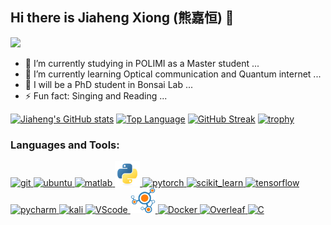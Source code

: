## Hi there is Jiaheng Xiong (熊嘉恒) 👋
![](https://komarev.com/ghpvc/?username=jiahengxiong&color=blue)
<!--
**jiahengxiong/jiahengxiong** is a ✨ _special_ ✨ repository because its `README.md` (this file) appears on your GitHub profile.

Here are some ideas to get you started:

- 🔭 I’m currently working on ...
- 🌱 I’m currently learning ...
- 👯 I’m looking to collaborate on ...
- 🤔 I’m looking for help with ...
- 💬 Ask me about ...
- 📫 How to reach me: ...
- 😄 Pronouns: ...
- ⚡ Fun fact: ...
![ChatGPT](https://img.shields.io/badge/chatGPT-74aa9c?style=for-the-badge&logo=openai&logoColor=one_dark)
-->
- 🔭 I’m currently studying in POLIMI as a Master student ...
- 🌱 I’m currently learning Optical communication and Quantum internet ...
- 👯 I will be a PhD student in Bonsai Lab ...
- ⚡ Fun fact: Singing and Reading ...

[![Jiaheng's GitHub stats](https://github-readme-stats.vercel.app/api/?username=jiahengxiong&count_private=true&theme=one_dark_pro&show_icons=true&layout=compact&hide=issues,prs)](https://github.com/anuraghazra/github-readme-stats)
[![Top Language](https://github-readme-stats.vercel.app/api/top-langs/?username=jiahengxiong&count_private=true&theme=one_dark_pro&show_icons=true&layout=compact&hide=javascript,css)](https://github.com/anuraghazra/github-readme-stats)
[![GitHub Streak](https://streak-stats.demolab.com?user=jiahengxiong&theme=onedark&hide_border=true&card_width=438&card_height=220)](https://git.io/streak-stats)
[![trophy](https://github-profile-trophy.vercel.app/?username=jiahengxiong&theme=onedark&no-frame=true&row=2&column=3&rank=SSS,SS,S,AAA,AA,A,B,C)](https://github.com/ryo-ma/github-profile-trophy)




<h3 align="left">Languages and Tools:</h3>
<p align="left"> 
  <a href="https://git-scm.com/" target="_blank" rel="noreferrer"> <img src="https://www.vectorlogo.zone/logos/git-scm/git-scm-icon.svg" alt="git" width="40" height="40"/> </a> 
  <a href="https://ubuntu.com/" target="_blank" rel="noreferrer"> <img src="https://github.com/gilbarbara/logos/blob/main/logos/ubuntu.svg" alt="ubuntu" width="40" height="40"/> </a> 
  <a href="https://www.mathworks.com/" target="_blank" rel="noreferrer"> <img src="https://upload.wikimedia.org/wikipedia/commons/2/21/Matlab_Logo.png" alt="matlab" width="40" height="40"/> </a> 
  <a href="https://www.python.org" target="_blank" rel="noreferrer"> <img src="https://raw.githubusercontent.com/devicons/devicon/master/icons/python/python-original.svg" alt="python" width="40" height="40"/> </a> 
  <a href="https://pytorch.org/" target="_blank" rel="noreferrer"> <img src="https://www.vectorlogo.zone/logos/pytorch/pytorch-icon.svg" alt="pytorch" width="40" height="40"/> </a> 
  <a href="https://scikit-learn.org/" target="_blank" rel="noreferrer"> <img src="https://upload.wikimedia.org/wikipedia/commons/0/05/Scikit_learn_logo_small.svg" alt="scikit_learn" width="40" height="40"/> </a> 
  <a href="https://www.tensorflow.org" target="_blank" rel="noreferrer"> <img src="https://www.vectorlogo.zone/logos/tensorflow/tensorflow-icon.svg" alt="tensorflow" width="40" height="40"/> </a> 
  <a href="https://www.jetbrains.com/pycharm/" target="_blank" rel="noreferrer"> <img src="https://vectorwiki.com/images/t5NLV__pycharm.svg" alt="pycharm" width="40" height="40"/> </a> 
  <a href="https://www.kali.org/" target="_blank" rel="noreferrer"> <img src="https://github.com/PapirusDevelopmentTeam/papirus-icon-theme/blob/master/Papirus/64x64/apps/distributor-logo-kali-linux.svg" alt="kali" width="40" height="40"/> </a> 
  <a href="https://code.visualstudio.com/" target="_blank" rel="noreferrer"> <img src="https://upload.wikimedia.org/wikipedia/commons/9/9a/Visual_Studio_Code_1.35_icon.svg" alt="VScode" width="40" height="40"/> </a> 
  <a href="https://networkx.org/" target="_blank" rel="noreferrer"> <img src="https://github.com/devicons/devicon/blob/master/icons/networkx/networkx-original.svg" alt="Networkx" width="40" height="40"/> </a> 
  <a href="https://www.docker.com/" target="_blank" rel="noreferrer"> <img src="https://cdn.svgporn.com/logos/docker-icon.svg" alt="Docker" width="40" height="40"/> </a> 
  <a href="https://www.overleaf.com/" target="_blank" rel="noreferrer"> <img src="https://upload.wikimedia.org/wikipedia/commons/thumb/2/2a/Overleaf_Logo.svg/900px-Overleaf_Logo.svg.png?20230114191046" alt="Overleaf" width="40" height="40"/> </a> 
  <a href="https://www.iso.org/standard/74528.html" target="_blank" rel="noreferrer"> <img src="https://upload.wikimedia.org/wikipedia/commons/thumb/1/18/C_Programming_Language.svg/570px-C_Programming_Language.svg.png?20201031132917" alt="C" width="40" height="40"/> </a> 
</p>
